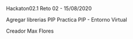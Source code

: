 Hackaton02.1
Reto 02 - 15/08/2020

Agregar librerias PIP
Practica PIP - Entorno Virtual

Creador Max Flores
